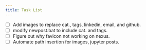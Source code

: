 ```yaml
---
title: Task List
---
```


- [ ] Add images to replace cat., tags, linkedin, email, and github.
- [ ] modify newpost.bat to include cat. and tags.
- [ ] Figure out why favicon not working on nexus.
- [ ] Automate path insertion for images, jupyter posts.